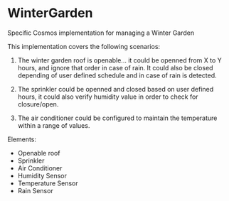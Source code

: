 # WinterGarden
Specific Cosmos implementation for managing a Winter Garden

This implementation covers the following scenarios:

1)  The winter garden roof is openable... it could be openned from X to Y hours, and ignore that order in case of rain. It could also be closed depending of user defined schedule and in case of rain is detected.

2) The sprinkler could be openned and closed based on user defined hours, it could also verify humidity value in order to check for closure/open.

3) The air conditioner could be configured to maintain the temperature within a range of values.


Elements:
* Openable roof 
* Sprinkler
* Air Conditioner
* Humidity Sensor
* Temperature Sensor
* Rain Sensor
